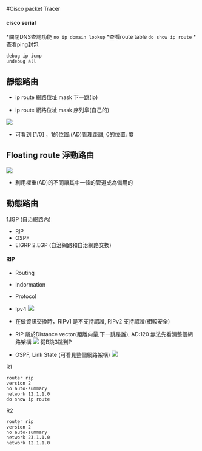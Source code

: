 #Cisco packet Tracer

#### cisco serial
*關閉DNS查詢功能
```no ip domain lookup```
*查看route table
```do show ip route```
*查看ping封包
```
debug ip icmp
undebug all
```

## 靜態路由
* ip route 網路位址 mask 下一跳(ip)

* ip route 網路位址 mask 序列阜(自己的)

![](pic/iproute.jpg)

* 可看到 [1/0] ，1的位置:(AD)管理距離, 0的位置: 度

## Floating route 浮動路由
![](pic/FloatingRoute.jpg)

* 利用權重(AD)的不同讓其中一條的管道成為備用的

## 動態路由 
1.IGP (自治網路內)
 * RIP
 * OSPF
 * EIGRP
2.EGP (自治網路和自治網路交換)

#### RIP
* Routing 
* Indormation
* Protocol
* Ipv4
![](pic/RIP.jpg)

* 在做資訊交換時，RIPv1 是不支持認證, RIPv2 支持認證(相較安全)
* RIP 屬於Distance vector(距離向量,下一跳是誰), AD:120
無法先看清整個網路架構
![](pic/dv.jpg)
從B跳3跳到P


* OSPF, Link State (可看見整個網路架構)
![](pic/ospf.jpg)


R1
```設路由協定
router rip
version 2
no auto-summary
network 12.1.1.0 
do show ip route
```

R2
```
router rip 
version 2
no auto-summary
network 23.1.1.0
network 12.1.1.0
```